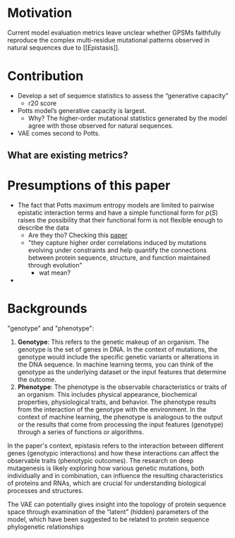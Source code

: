 # Motivation

Current model evaluation metrics leave unclear whether GPSMs faithfully reproduce the complex multi-residue mutational patterns observed in natural sequences due to [[Epistasis]].

# Contribution

- Develop a set of sequence statistics to assess the “generative capacity”
	- r20 score
- Potts model’s generative capacity is largest.
	- Why? The higher-order mutational statistics generated by the model agree with those observed for natural sequences.
- VAE comes second to Potts.

## What are existing metrics?

# Presumptions of this paper

- The fact that Potts maximum entropy models are limited to pairwise epistatic interaction terms and have a simple functional form for _p_(_S_) raises the possibility that their functional form is not flexible enough to describe the data
	- Are they tho? Checking this [paper](https://www.ncbi.nlm.nih.gov/pmc/articles/PMC5869684/)
	- "they capture higher order correlations induced by mutations evolving under constraints and help quantify the connections between protein sequence, structure, and function maintained through evolution"
		- wat mean?
- 

# Backgrounds

"genotype" and "phenotype":
1. **Genotype**: This refers to the genetic makeup of an organism. The genotype is the set of genes in DNA. In the context of mutations, the genotype would include the specific genetic variants or alterations in the DNA sequence. In machine learning terms, you can think of the genotype as the underlying dataset or the input features that determine the outcome.
2. **Phenotype**: The phenotype is the observable characteristics or traits of an organism. This includes physical appearance, biochemical properties, physiological traits, and behavior. The phenotype results from the interaction of the genotype with the environment. In the context of machine learning, the phenotype is analogous to the output or the results that come from processing the input features (genotype) through a series of functions or algorithms.

In the paper's context, epistasis refers to the interaction between different genes (genotypic interactions) and how these interactions can affect the observable traits (phenotypic outcomes). The research on deep mutagenesis is likely exploring how various genetic mutations, both individually and in combination, can influence the resulting characteristics of proteins and RNAs, which are crucial for understanding biological processes and structures.

The VAE can potentially gives insight into the topology of protein sequence space through examination of the “latent” (hidden) parameters of the model, which have been suggested to be related to protein sequence phylogenetic relationships
